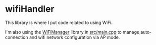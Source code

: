 # wifiHandler
This library is where I put code related to using WiFi. 

I'm also using the [WiFiManager](https://github.com/tzapu/WiFiManager) library in [src/main.cpp](../../src/main.cpp) to manage auto-connection and wifi network configuration via AP mode. 